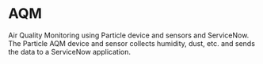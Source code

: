 # AQM
Air Quality Monitoring using Particle device and sensors and ServiceNow. The Particle AQM device and sensor collects humidity, dust, etc. and sends the data to a ServiceNow application. 
